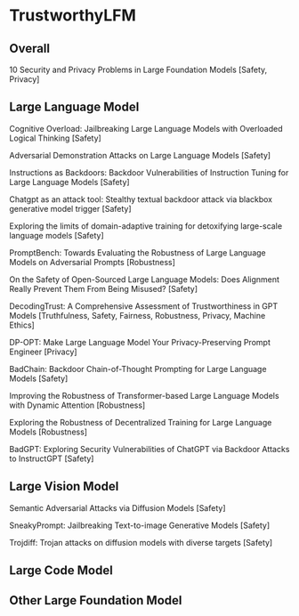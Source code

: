 # TrustworthyLFM

## Overall

10 Security and Privacy Problems in Large Foundation Models [Safety, Privacy]




## Large Language Model

Cognitive Overload: Jailbreaking Large Language Models with Overloaded Logical Thinking [Safety]

Adversarial Demonstration Attacks on Large Language Models [Safety]

Instructions as Backdoors: Backdoor Vulnerabilities of Instruction Tuning for Large Language Models [Safety]

Chatgpt as an attack tool: Stealthy textual backdoor attack via blackbox generative model trigger [Safety]

Exploring the limits of domain-adaptive training for detoxifying large-scale language models [Safety]

PromptBench: Towards Evaluating the Robustness of Large Language Models on Adversarial Prompts [Robustness]

On the Safety of Open-Sourced Large Language Models: Does Alignment Really Prevent Them From Being Misused? [Safety]

DecodingTrust: A Comprehensive Assessment of Trustworthiness in GPT Models [Truthfulness, Safety, Fairness, Robustness, Privacy, Machine Ethics]

DP-OPT: Make Large Language Model Your Privacy-Preserving Prompt Engineer [Privacy]

BadChain: Backdoor Chain-of-Thought Prompting for Large Language Models [Safety]

Improving the Robustness of Transformer-based Large Language Models with Dynamic Attention [Robustness]

Exploring the Robustness of Decentralized Training for Large Language Models [Robustness]

BadGPT: Exploring Security Vulnerabilities of ChatGPT via Backdoor Attacks to InstructGPT [Safety]










## Large Vision Model

Semantic Adversarial Attacks via Diffusion Models [Safety]

SneakyPrompt: Jailbreaking Text-to-image Generative Models [Safety]

Trojdiff: Trojan attacks on diffusion models with diverse targets [Safety]



## Large Code Model

## Other Large Foundation Model
